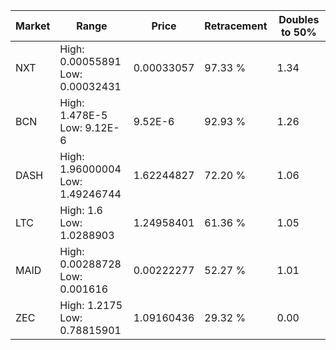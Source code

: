| Market | Range | Price| Retracement | Doubles to 50% |
| --- | --- | --- | --- | --- |
| NXT | High: 0.00055891<br />Low: 0.00032431 | 0.00033057 | 97.33 % | 1.34 |
| BCN | High: 1.478E-5<br />Low: 9.12E-6 | 9.52E-6 | 92.93 % | 1.26 |
| DASH | High: 1.96000004<br />Low: 1.49246744 | 1.62244827 | 72.20 % | 1.06 |
| LTC | High: 1.6<br />Low: 1.0288903 | 1.24958401 | 61.36 % | 1.05 |
| MAID | High: 0.00288728<br />Low: 0.001616 | 0.00222277 | 52.27 % | 1.01 |
| ZEC | High: 1.2175<br />Low: 0.78815901 | 1.09160436 | 29.32 % | 0.00 |
